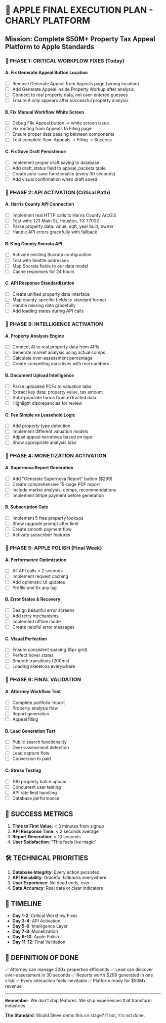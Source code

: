 # 🍎 APPLE FINAL EXECUTION PLAN - CHARLY PLATFORM

## Mission: Complete $50M+ Property Tax Appeal Platform to Apple Standards

### 🎯 PHASE 1: CRITICAL WORKFLOW FIXES (Today)

#### A. Fix Generate Appeal Button Location
- [ ] Remove Generate Appeal from Appeals page (wrong location)
- [ ] Add Generate Appeal inside Property Workup after analysis
- [ ] Connect to real property data, not user-entered guesses
- [ ] Ensure it only appears after successful property analysis

#### B. Fix Manual Workflow White Screen
- [ ] Debug File Appeal button → white screen issue
- [ ] Fix routing from Appeals to Filing page
- [ ] Ensure proper data passing between components
- [ ] Test complete flow: Appeals → Filing → Success

#### C. Fix Save Draft Persistence
- [ ] Implement proper draft saving to database
- [ ] Add draft_status field to appeal_packets table
- [ ] Create auto-save functionality (every 30 seconds)
- [ ] Add visual confirmation when draft saved

### 🎯 PHASE 2: API ACTIVATION (Critical Path)

#### A. Harris County API Connection
- [ ] Implement real HTTP calls to Harris County ArcGIS
- [ ] Test with: 123 Main St, Houston, TX 77002
- [ ] Parse property data: value, sqft, year built, owner
- [ ] Handle API errors gracefully with fallback

#### B. King County Socrata API
- [ ] Activate existing Socrata configuration
- [ ] Test with Seattle addresses
- [ ] Map Socrata fields to our data model
- [ ] Cache responses for 24 hours

#### C. API Response Standardization
- [ ] Create unified property data interface
- [ ] Map county-specific fields to standard format
- [ ] Handle missing data gracefully
- [ ] Add loading states during API calls

### 🎯 PHASE 3: INTELLIGENCE ACTIVATION

#### A. Property Analysis Engine
- [ ] Connect AI to real property data from APIs
- [ ] Generate market analysis using actual comps
- [ ] Calculate over-assessment percentage
- [ ] Create compelling narratives with real numbers

#### B. Document Upload Intelligence
- [ ] Parse uploaded PDFs to valuation tabs
- [ ] Extract key data: property value, tax amount
- [ ] Auto-populate forms from extracted data
- [ ] Highlight discrepancies for review

#### C. Fee Simple vs Leasehold Logic
- [ ] Add property type detection
- [ ] Implement different valuation models
- [ ] Adjust appeal narratives based on type
- [ ] Show appropriate analysis tabs

### 🎯 PHASE 4: MONETIZATION ACTIVATION

#### A. Supernova Report Generation
- [ ] Add "Generate Supernova Report" button ($299)
- [ ] Create comprehensive 15-page PDF report
- [ ] Include market analysis, comps, recommendations
- [ ] Implement Stripe payment before generation

#### B. Subscription Gate
- [ ] Implement 5 free property lookups
- [ ] Show upgrade prompt after limit
- [ ] Create smooth payment flow
- [ ] Activate subscriber features

### 🎯 PHASE 5: APPLE POLISH (Final Week)

#### A. Performance Optimization
- [ ] All API calls < 2 seconds
- [ ] Implement request caching
- [ ] Add optimistic UI updates
- [ ] Profile and fix any lag

#### B. Error States & Recovery
- [ ] Design beautiful error screens
- [ ] Add retry mechanisms
- [ ] Implement offline mode
- [ ] Create helpful error messages

#### C. Visual Perfection
- [ ] Ensure consistent spacing (8px grid)
- [ ] Perfect hover states
- [ ] Smooth transitions (200ms)
- [ ] Loading skeletons everywhere

### 🎯 PHASE 6: FINAL VALIDATION

#### A. Attorney Workflow Test
- [ ] Complete portfolio import
- [ ] Property analysis flow
- [ ] Report generation
- [ ] Appeal filing

#### B. Lead Generation Test
- [ ] Public search functionality
- [ ] Over-assessment detection
- [ ] Lead capture flow
- [ ] Conversion to paid

#### C. Stress Testing
- [ ] 100 property batch upload
- [ ] Concurrent user testing
- [ ] API rate limit handling
- [ ] Database performance

## 🚀 SUCCESS METRICS

1. **Time to First Value**: < 3 minutes from signup
2. **API Response Time**: < 2 seconds average
3. **Report Generation**: < 10 seconds
4. **User Satisfaction**: "This feels like magic"

## 🛠 TECHNICAL PRIORITIES

1. **Database Integrity**: Every action persisted
2. **API Reliability**: Graceful fallbacks everywhere
3. **User Experience**: No dead ends, ever
4. **Data Accuracy**: Real data or clear indicators

## 📅 TIMELINE

- **Day 1-2**: Critical Workflow Fixes
- **Day 3-4**: API Activation
- **Day 5-6**: Intelligence Layer
- **Day 7-8**: Monetization
- **Day 9-10**: Apple Polish
- **Day 11-12**: Final Validation

## 🎯 DEFINITION OF DONE

✅ Attorney can manage 200+ properties efficiently
✅ Lead can discover over-assessment in 30 seconds
✅ Reports worth $299 generated in one click
✅ Every interaction feels inevitable
✅ Platform ready for $50M+ revenue

---

**Remember**: We don't ship features. We ship experiences that transform industries.

**The Standard**: Would Steve demo this on stage? If not, it's not done.